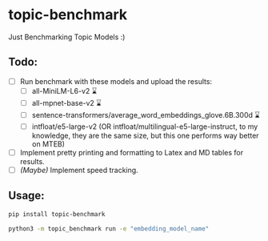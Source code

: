 # topic-benchmark
Just Benchmarking Topic Models :)

## Todo:

 - [ ] Run benchmark with these models and upload the results:
   - [ ] all-MiniLM-L6-v2 ⌛
   - [ ] all-mpnet-base-v2 ⌛
   - [ ] sentence-transformers/average_word_embeddings_glove.6B.300d ⌛
   - [ ] intfloat/e5-large-v2 (OR intfloat/multilingual-e5-large-instruct, to my knowledge, they are the same size, but this one performs way better on MTEB)
 - [ ] Implement pretty printing and formatting to Latex and MD tables for results.
 - [ ] _(Maybe)_ Implement speed tracking.

## Usage:

```bash
pip install topic-benchmark

python3 -m topic_benchmark run -e "embedding_model_name"
```
